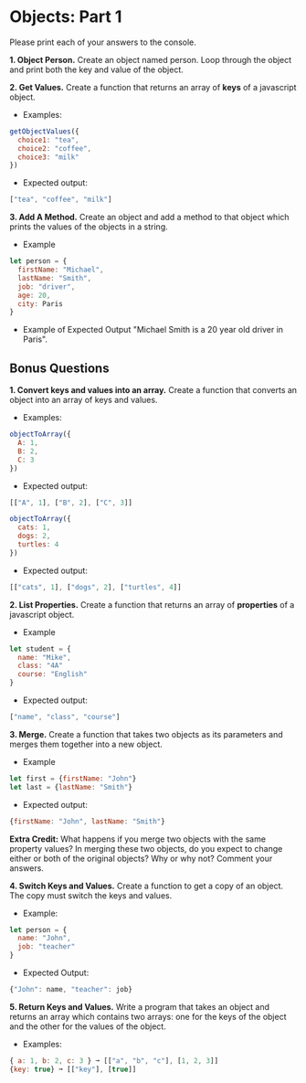 # Objects: Part 1

Please print each of your answers to the console.

**1. Object Person.**
Create an object named person. Loop through the object and print both the key and value of the object. 

**2. Get Values.** 
Create a function that returns an array of **keys** of a javascript object.
* Examples:
```javascript
getObjectValues({
  choice1: "tea",
  choice2: "coffee",
  choice3: "milk"
})
```
* Expected output: 
```javascript
["tea", "coffee", "milk"] 
```

**3. Add A Method.**
Create an object and add a method to that object which prints the values of the objects in a string. 
* Example
```javascript
let person = {
  firstName: "Michael",
  lastName: "Smith", 
  job: "driver",
  age: 20, 
  city: Paris
}
```
* Example of Expected Output 
"Michael Smith is a 20 year old driver in Paris".

## Bonus Questions

**1. Convert keys and values into an array.** 
Create a function that converts an object into an array of keys and values. 
* Examples:
```javascript
objectToArray({
  A: 1,
  B: 2,
  C: 3
}) 
```
* Expected output: 
```javascript
[["A", 1], ["B", 2], ["C", 3]]
```

```javascript
objectToArray({
  cats: 1,
  dogs: 2, 
  turtles: 4
}) 
```
* Expected output: 
```javascript
[["cats", 1], ["dogs", 2], ["turtles", 4]] 
```

**2. List Properties.**
Create a function that returns an array of **properties** of a javascript object. 
* Example
```javascript
let student = {
  name: "Mike", 
  class: "4A" 
  course: "English"
}
```
* Expected output: 
```javascript
["name", "class", "course"]
```

**3. Merge.**
Create a function that takes two objects as its parameters and merges them together into a new object. 
* Example
```javascript
let first = {firstName: "John"}
let last = {lastName: "Smith"}
```
* Expected output:
```javascript
{firstName: "John", lastName: "Smith"}
```
**Extra Credit:** What happens if you merge two objects with the same property values? In merging these two objects, do you expect to change either or both of the original objects? Why or why not? Comment your answers.

**4. Switch Keys and Values.**
Create a function to get a copy of an object. The copy must switch the keys and values.
* Example: 
```javascript
let person = {
  name: "John", 
  job: "teacher"
}
```
* Expected Output: 
```javascript
{"John": name, "teacher": job} 
```

**5. Return Keys and Values.**
Write a program that takes an object and returns an array which contains two arrays: one for the keys of the object and the other for the values of the object.

* Examples:
```javascript
{ a: 1, b: 2, c: 3 } ➞ [["a", "b", "c"], [1, 2, 3]]
{key: true} ➞ [["key"], [true]]
```   